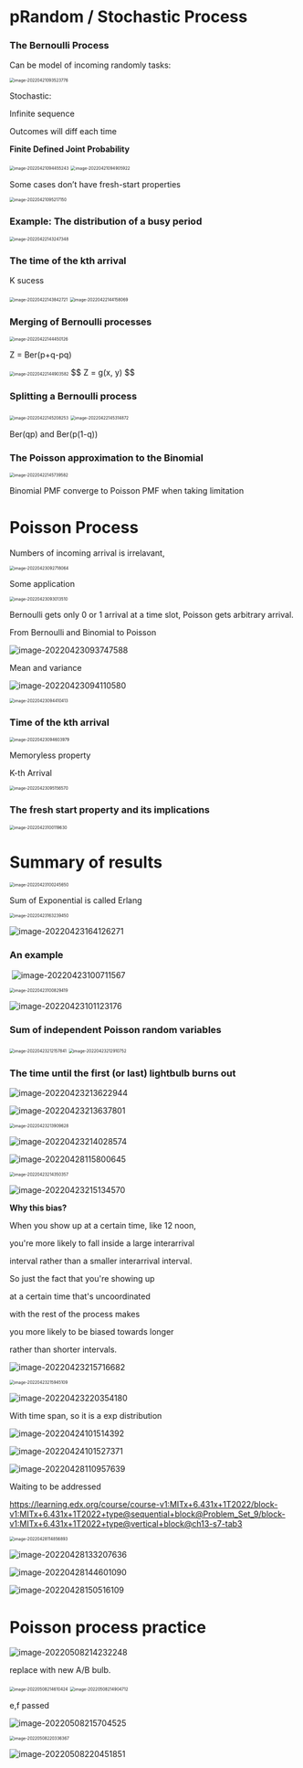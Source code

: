 # pRandom / Stochastic Process

### The Bernoulli Process

Can be model of incoming randomly tasks:

<img src="https://ik.imagekit.io/haochen/Typora/image-20220421093523776.png" alt="image-20220421093523776" style="zoom:50%;" />

Stochastic:

Infinite sequence  

Outcomes will diff each time

**Finite Defined Joint Probability**

<img src="https://ik.imagekit.io/haochen/Typora/image-20220421094455243.png" alt="image-20220421094455243" style="zoom:50%;" />

<img src="https://ik.imagekit.io/haochen/Typora/image-20220421094905922.png" alt="image-20220421094905922" style="zoom:50%;" />

Some cases don’t have fresh-start properties



<img src="https://ik.imagekit.io/haochen/Typora/image-20220421095217150.png" alt="image-20220421095217150" style="zoom:50%;" />

### Example: The distribution of a busy period

<img src="https://ik.imagekit.io/haochen/Typora/image-20220422143247348.png" alt="image-20220422143247348" style="zoom:50%;" />

### The time of the kth arrival

K sucess

<img src="https://ik.imagekit.io/haochen/Typora/image-20220422143842721.png" alt="image-20220422143842721" style="zoom:50%;" />

<img src="https://ik.imagekit.io/haochen/Typora/image-20220422144158069.png" alt="image-20220422144158069" style="zoom:50%;" />

### Merging of Bernoulli processes

<img src="https://ik.imagekit.io/haochen/Typora/image-20220422144450126.png" alt="image-20220422144450126" style="zoom:50%;" />

Z = Ber(p+q-pq)

<img src="https://ik.imagekit.io/haochen/Typora/image-20220422144903582.png" alt="image-20220422144903582" style="zoom:50%;" />
$$
Z = g(x, y)
$$

### Splitting a Bernoulli process

<img src="https://ik.imagekit.io/haochen/Typora/image-20220422145208253.png" alt="image-20220422145208253" style="zoom:50%;" />

<img src="https://ik.imagekit.io/haochen/Typora/image-20220422145314872.png" alt="image-20220422145314872" style="zoom:50%;" />

Ber(qp) and Ber(p(1-q))

### The Poisson approximation to the Binomial

<img src="https://ik.imagekit.io/haochen/Typora/image-20220422145739582.png" alt="image-20220422145739582" style="zoom:50%;" />

Binomial PMF converge to Poisson PMF when taking limitation



# Poisson Process

Numbers of incoming arrival is irrelavant,

 <img src="https://ik.imagekit.io/haochen/Typora/image-20220423092718064.png" alt="image-20220423092718064" style="zoom:50%;" />

Some application

<img src="https://ik.imagekit.io/haochen/Typora/image-20220423093013510.png" alt="image-20220423093013510" style="zoom:50%;" />

Bernoulli gets only 0 or 1 arrival at a time slot, Poisson gets arbitrary arrival.

From Bernoulli and Binomial to Poisson

![image-20220423093747588](https://ik.imagekit.io/haochen/Typora/image-20220423093747588.png)

Mean and variance

![image-20220423094110580](https://ik.imagekit.io/haochen/Typora/image-20220423094110580.png)

<img src="https://ik.imagekit.io/haochen/Typora/image-20220423094410413.png" alt="image-20220423094410413" style="zoom:50%;" />



### Time of the kth arrival

<img src="https://ik.imagekit.io/haochen/Typora/image-20220423094603979.png" alt="image-20220423094603979" style="zoom:50%;" />

Memoryless property

K-th Arrival

<img src="https://ik.imagekit.io/haochen/Typora/image-20220423095156570.png" alt="image-20220423095156570" style="zoom:50%;" />

### The fresh start property and its implications

<img src="https://ik.imagekit.io/haochen/Typora/image-20220423100119630.png" alt="image-20220423100119630" style="zoom:50%;" />



# Summary of results

<img src="https://ik.imagekit.io/haochen/Typora/image-20220423100245650.png" alt="image-20220423100245650" style="zoom:50%;" />

Sum of Exponential  is called Erlang

<img src="https://ik.imagekit.io/haochen/Typora/image-20220423163239450.png" alt="image-20220423163239450" style="zoom:50%;" />

![image-20220423164126271](https://ik.imagekit.io/haochen/Typora/image-20220423164126271.png)

### An example

​      ![image-20220423100711567](https://ik.imagekit.io/haochen/Typora/image-20220423100711567.png)

<img src="https://ik.imagekit.io/haochen/Typora/image-20220423100829419.png" alt="image-20220423100829419" style="zoom:50%;" />

![image-20220423101123176](https://ik.imagekit.io/haochen/Typora/image-20220423101123176.png)



### Sum of independent Poisson random variables

<img src="https://ik.imagekit.io/haochen/Typora/image-20220423212157841.png" alt="image-20220423212157841" style="zoom:50%;" />

<img src="https://ik.imagekit.io/haochen/Typora/image-20220423212910752.png" alt="image-20220423212910752" style="zoom:50%;" />

### The time until the first (or last) lightbulb burns out

![image-20220423213622944](https://ik.imagekit.io/haochen/Typora/image-20220423213622944.png)

![image-20220423213637801](https://ik.imagekit.io/haochen/Typora/image-20220423213637801.png)

<img src="https://ik.imagekit.io/haochen/Typora/image-20220423213909628.png" alt="image-20220423213909628" style="zoom:50%;" />

![image-20220423214028574](https://ik.imagekit.io/haochen/Typora/image-20220423214028574.png)

![image-20220428115800645](https://ik.imagekit.io/haochen/Typora/image-20220428115800645.png)

<img src="https://ik.imagekit.io/haochen/Typora/image-20220423214350357.png" alt="image-20220423214350357" style="zoom:50%;" />

![image-20220423215134570](https://ik.imagekit.io/haochen/Typora/image-20220423215134570.png)

**Why this bias?** 

When you show up at a certain time, like 12 noon,

you're more likely to fall inside a large interarrival

interval rather than a smaller interarrival interval.

So just the fact that you're showing up

at a certain time that's uncoordinated

with the rest of the process makes

you more likely to be biased towards longer

rather than shorter intervals.

![image-20220423215716682](https://ik.imagekit.io/haochen/Typora/image-20220423215716682.png)

<img src="https://ik.imagekit.io/haochen/Typora/image-20220423215945109.png" alt="image-20220423215945109" style="zoom:50%;" />

![image-20220423220354180](https://ik.imagekit.io/haochen/Typora/image-20220423220354180.png)



With time span, so it is a exp distribution

![image-20220424101514392](https://ik.imagekit.io/haochen/Typora/image-20220424101514392.png)

![image-20220424101527371](https://ik.imagekit.io/haochen/Typora/image-20220424101527371.png)

![image-20220428110957639](https://ik.imagekit.io/haochen/Typora/image-20220428110957639.png)



Waiting to be addressed

https://learning.edx.org/course/course-v1:MITx+6.431x+1T2022/block-v1:MITx+6.431x+1T2022+type@sequential+block@Problem_Set_9/block-v1:MITx+6.431x+1T2022+type@vertical+block@ch13-s7-tab3

<img src="https://ik.imagekit.io/haochen/Typora/image-20220428114856893.png" alt="image-20220428114856893" style="zoom:50%;" />

![image-20220428133207636](https://ik.imagekit.io/haochen/Typora/image-20220428133207636.png)

![image-20220428144601090](https://ik.imagekit.io/haochen/Typora/image-20220428144601090.png)

![image-20220428150516109](https://ik.imagekit.io/haochen/Typora/image-20220428150516109.png)

# Poisson process practice

![image-20220508214232248](https://ik.imagekit.io/haochen/Typora/image-20220508214232248.png)

replace with new A/B bulb.

<img src="https://ik.imagekit.io/haochen/Typora/image-20220508214610424.png" alt="image-20220508214610424" style="zoom:50%;" />

<img src="https://ik.imagekit.io/haochen/Typora/image-20220508214904712.png" alt="image-20220508214904712" style="zoom:50%;" />

e,f passed

![image-20220508215704525](https://ik.imagekit.io/haochen/Typora/image-20220508215704525.png)

<img src="https://ik.imagekit.io/haochen/Typora/image-20220508220336367.png" alt="image-20220508220336367" style="zoom:50%;" />

![image-20220508220451851](https://ik.imagekit.io/haochen/Typora/image-20220508220451851.png)